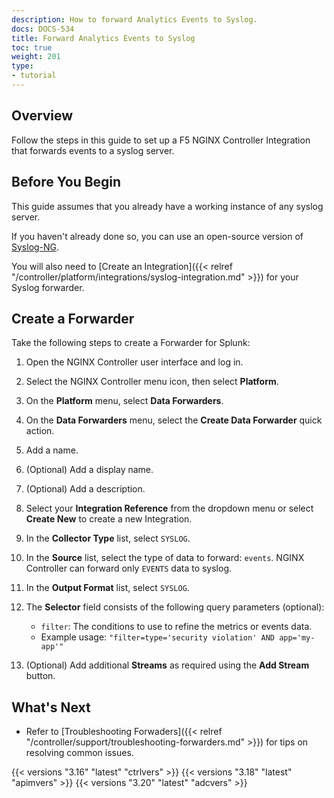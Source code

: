 ```yaml
---
description: How to forward Analytics Events to Syslog.
docs: DOCS-534
title: Forward Analytics Events to Syslog
toc: true
weight: 201
type:
- tutorial
---
```



## Overview

Follow the steps in this guide to set up a F5 NGINX Controller Integration that forwards events to a syslog server.

## Before You Begin

This guide assumes that you already have a working instance of any syslog server.

If you haven't already done so, you can use an open-source version of [Syslog-NG](https://www.syslog-ng.com/products/open-source-log-management/).

You will also need to [Create an Integration]({{< relref "/controller/platform/integrations/syslog-integration.md" >}}) for your Syslog forwarder.

## Create a Forwarder

Take the following steps to create a Forwarder for Splunk:

1. Open the NGINX Controller user interface and log in.
1. Select the NGINX Controller menu icon, then select **Platform**.
1. On the **Platform** menu, select **Data Forwarders**.
1. On the **Data Forwarders** menu, select the **Create Data Forwarder** quick action.
1. Add a name.
1. (Optional) Add a display name.
1. (Optional) Add a description.
1. Select your **Integration Reference** from the dropdown menu or select **Create New** to create a new Integration.
1. In the **Collector Type** list, select `SYSLOG`.
1. In the **Source** list, select the type of data to forward: `events`. NGINX Controller can forward only `EVENTS` data to syslog.
1. In the **Output Format** list, select `SYSLOG`.
1. The **Selector** field consists of the following query parameters (optional):

   - `filter`: The conditions to use to refine the metrics or events data.
   - Example usage: `"filter=type='security violation' AND app='my-app'"`

1. (Optional) Add additional **Streams** as required using the **Add Stream** button.

## What's Next

- Refer to [Troubleshooting Forwaders]({{< relref "/controller/support/troubleshooting-forwarders.md" >}}) for tips on resolving common issues.

{{< versions "3.16" "latest" "ctrlvers" >}}
{{< versions "3.18" "latest" "apimvers" >}}
{{< versions "3.20" "latest" "adcvers" >}}
